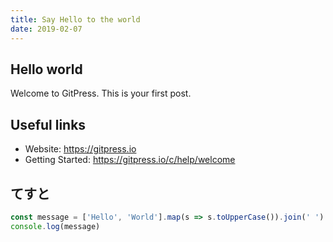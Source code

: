 ```yaml
---
title: Say Hello to the world
date: 2019-02-07
---
```


## Hello world

Welcome to GitPress. This is your first post.

## Useful links

- Website: https://gitpress.io
- Getting Started: https://gitpress.io/c/help/welcome

## てすと

```js
const message = ['Hello', 'World'].map(s => s.toUpperCase()).join(' ')
console.log(message)
```
